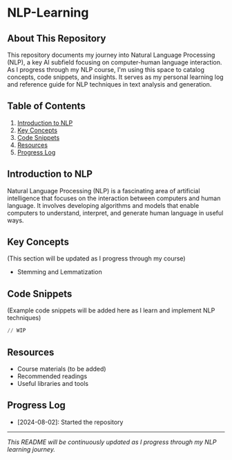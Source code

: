 # NLP-Learning

## About This Repository

This repository documents my journey into Natural Language Processing (NLP), a key AI subfield focusing on computer-human language interaction. As I progress through my NLP course, I'm using this space to catalog concepts, code snippets, and insights. It serves as my personal learning log and reference guide for NLP techniques in text analysis and generation.

## Table of Contents

1. [Introduction to NLP](#introduction-to-nlp)
2. [Key Concepts](#key-concepts)
3. [Code Snippets](#code-snippets)
4. [Resources](#resources)
5. [Progress Log](#progress-log)

## Introduction to NLP

Natural Language Processing (NLP) is a fascinating area of artificial intelligence that focuses on the interaction between computers and human language. It involves developing algorithms and models that enable computers to understand, interpret, and generate human language in useful ways.

## Key Concepts

(This section will be updated as I progress through my course)

- Stemming and Lemmatization

## Code Snippets

(Example code snippets will be added here as I learn and implement NLP techniques)

```python
// WIP
```

## Resources

- Course materials (to be added)
- Recommended readings
- Useful libraries and tools

## Progress Log

- [2024-08-02]: Started the repository

---

*This README will be continuously updated as I progress through my NLP learning journey.*
